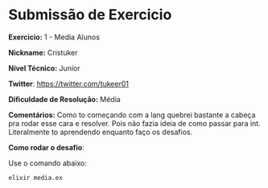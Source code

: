 # Submissão de Exercicio

**Exercicio:** 1 - Media Alunos

**Nickname:** Cristuker

**Nível Técnico:** Junior 

**Twitter**: https://twitter.com/tukeer01 

**Dificuldade de Resolução:**  Média 

**Comentários:** Como to começando com a lang quebrei bastante a cabeça pra rodar esse cara e resolver. Pois não fazia ideia de como passar para int. Literalmente to aprendendo enquanto faço os desafios.

**Como rodar o desafio**: 

Use o comando abaixo: 
```bash
elixir media.ex
```